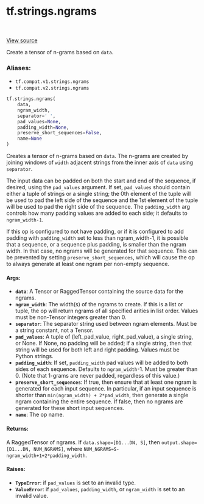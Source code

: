 <div itemscope itemtype="http://developers.google.com/ReferenceObject">
<meta itemprop="name" content="tf.strings.ngrams" />
<meta itemprop="path" content="Stable" />
</div>

# tf.strings.ngrams

<!-- Insert buttons -->

<table class="tfo-notebook-buttons tfo-api" align="left">
</table>

<a target="_blank" href="/code/stable/tensorflow/python/ops/ragged/ragged_string_ops.py">View source</a>



<!-- Start diff -->
Create a tensor of n-grams based on `data`.

### Aliases:

* `tf.compat.v1.strings.ngrams`
* `tf.compat.v2.strings.ngrams`


``` python
tf.strings.ngrams(
    data,
    ngram_width,
    separator=' ',
    pad_values=None,
    padding_width=None,
    preserve_short_sequences=False,
    name=None
)
```



<!-- Placeholder for "Used in" -->

Creates a tensor of n-grams based on `data`. The n-grams are created by
joining windows of `width` adjacent strings from the inner axis of `data`
using `separator`.

The input data can be padded on both the start and end of the sequence, if
desired, using the `pad_values` argument. If set, `pad_values` should contain
either a tuple of strings or a single string; the 0th element of the tuple
will be used to pad the left side of the sequence and the 1st element of the
tuple will be used to pad the right side of the sequence. The `padding_width`
arg controls how many padding values are added to each side; it defaults to
`ngram_width-1`.

If this op is configured to not have padding, or if it is configured to add
padding with `padding_width` set to less than ngram_width-1, it is possible
that a sequence, or a sequence plus padding, is smaller than the ngram
width. In that case, no ngrams will be generated for that sequence. This can
be prevented by setting `preserve_short_sequences`, which will cause the op
to always generate at least one ngram per non-empty sequence.

#### Args:


* <b>`data`</b>: A Tensor or RaggedTensor containing the source data for the ngrams.
* <b>`ngram_width`</b>: The width(s) of the ngrams to create. If this is a list or
  tuple, the op will return ngrams of all specified arities in list order.
  Values must be non-Tensor integers greater than 0.
* <b>`separator`</b>: The separator string used between ngram elements. Must be a
  string constant, not a Tensor.
* <b>`pad_values`</b>: A tuple of (left_pad_value, right_pad_value), a single string,
  or None. If None, no padding will be added; if a single string, then that
  string will be used for both left and right padding. Values must be Python
  strings.
* <b>`padding_width`</b>: If set, `padding_width` pad values will be added to both
  sides of each sequence. Defaults to `ngram_width`-1. Must be greater than
  0. (Note that 1-grams are never padded, regardless of this value.)
* <b>`preserve_short_sequences`</b>: If true, then ensure that at least one ngram is
  generated for each input sequence.  In particular, if an input sequence is
  shorter than `min(ngram_width) + 2*pad_width`, then generate a single
  ngram containing the entire sequence.  If false, then no ngrams are
  generated for these short input sequences.
* <b>`name`</b>: The op name.


#### Returns:

A RaggedTensor of ngrams. If `data.shape=[D1...DN, S]`, then
`output.shape=[D1...DN, NUM_NGRAMS]`, where
`NUM_NGRAMS=S-ngram_width+1+2*padding_width`.



#### Raises:


* <b>`TypeError`</b>: if `pad_values` is set to an invalid type.
* <b>`ValueError`</b>: if `pad_values`, `padding_width`, or `ngram_width` is set to an
  invalid value.